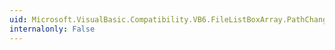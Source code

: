```yaml
---
uid: Microsoft.VisualBasic.Compatibility.VB6.FileListBoxArray.PathChange
internalonly: False
---
```

